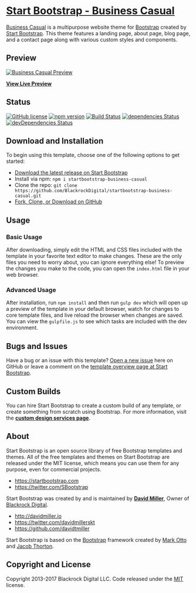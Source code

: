 # [Start Bootstrap - Business Casual](https://startbootstrap.com/template-overviews/business-casual/)

[Business Casual](http://startbootstrap.com/template-overviews/business-casual/) is a multipurpose website theme for [Bootstrap](http://getbootstrap.com/) created by [Start Bootstrap](http://startbootstrap.com/). This theme features a landing page, about page, blog page, and a contact page along with various custom styles and components.

## Preview

[![Business Casual Preview](https://startbootstrap.com/assets/img/templates/business-casual.jpg)](https://blackrockdigital.github.io/startbootstrap-business-casual/)

**[View Live Preview](https://blackrockdigital.github.io/startbootstrap-business-casual/)**

## Status

[![GitHub license](https://img.shields.io/badge/license-MIT-blue.svg)](https://raw.githubusercontent.com/BlackrockDigital/startbootstrap-business-casual/master/LICENSE)
[![npm version](https://img.shields.io/npm/v/startbootstrap-business-casual.svg)](https://www.npmjs.com/package/startbootstrap-business-casual)
[![Build Status](https://travis-ci.org/BlackrockDigital/startbootstrap-business-casual.svg?branch=master)](https://travis-ci.org/BlackrockDigital/startbootstrap-business-casual)
[![dependencies Status](https://david-dm.org/BlackrockDigital/startbootstrap-business-casual/status.svg)](https://david-dm.org/BlackrockDigital/startbootstrap-business-casual)
[![devDependencies Status](https://david-dm.org/BlackrockDigital/startbootstrap-business-casual/dev-status.svg)](https://david-dm.org/BlackrockDigital/startbootstrap-business-casual?type=dev)

## Download and Installation

To begin using this template, choose one of the following options to get started:
* [Download the latest release on Start Bootstrap](https://startbootstrap.com/template-overviews/business-casual/)
* Install via npm: `npm i startbootstrap-business-casual`
* Clone the repo: `git clone https://github.com/BlackrockDigital/startbootstrap-business-casual.git`
* [Fork, Clone, or Download on GitHub](https://github.com/BlackrockDigital/startbootstrap-business-casual)

## Usage

### Basic Usage

After downloading, simply edit the HTML and CSS files included with the template in your favorite text editor to make changes. These are the only files you need to worry about, you can ignore everything else! To preview the changes you make to the code, you can open the `index.html` file in your web browser.

### Advanced Usage

After installation, run `npm install` and then run `gulp dev` which will open up a preview of the template in your default browser, watch for changes to core template files, and live reload the browser when changes are saved. You can view the `gulpfile.js` to see which tasks are included with the dev environment.

## Bugs and Issues

Have a bug or an issue with this template? [Open a new issue](https://github.com/BlackrockDigital/startbootstrap-business-casual/issues) here on GitHub or leave a comment on the [template overview page at Start Bootstrap](http://startbootstrap.com/template-overviews/business-casual/).

## Custom Builds

You can hire Start Bootstrap to create a custom build of any template, or create something from scratch using Bootstrap. For more information, visit the **[custom design services page](https://startbootstrap.com/bootstrap-design-services/)**.

## About

Start Bootstrap is an open source library of free Bootstrap templates and themes. All of the free templates and themes on Start Bootstrap are released under the MIT license, which means you can use them for any purpose, even for commercial projects.

* https://startbootstrap.com
* https://twitter.com/SBootstrap

Start Bootstrap was created by and is maintained by **[David Miller](http://davidmiller.io/)**, Owner of [Blackrock Digital](http://blackrockdigital.io/).

* http://davidmiller.io
* https://twitter.com/davidmillerskt
* https://github.com/davidtmiller

Start Bootstrap is based on the [Bootstrap](http://getbootstrap.com/) framework created by [Mark Otto](https://twitter.com/mdo) and [Jacob Thorton](https://twitter.com/fat).

## Copyright and License

Copyright 2013-2017 Blackrock Digital LLC. Code released under the [MIT](https://github.com/BlackrockDigital/startbootstrap-business-casual/blob/gh-pages/LICENSE) license.
